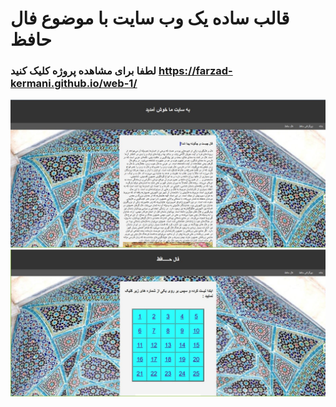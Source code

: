 # قالب ساده یک وب سایت با موضوع فال حافظ 



### لطفا برای مشاهده پروژه کلیک کنید https://farzad-kermani.github.io/web-1/



<img src="https://github.com/farzad-kermani/web-1/blob/master/images/pic1.JPG?raw=true">

<img src="https://github.com/farzad-kermani/web-1/blob/master/images/pic2.JPG?raw=true">

